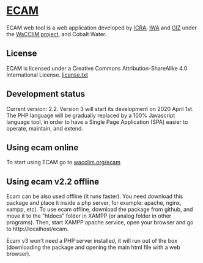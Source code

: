# [ECAM](http://ecam.hol.es/)

ECAM web tool is a web application developed by
[ICRA](http://icra.cat),
[IWA](http://www.iwa-network.org) and
[GIZ](https://www.giz.de/) under the
[WaCCliM project](http://wacclim.org/), and Cobalt Water.

## License
ECAM is licensed under a Creative Commons Attribution-ShareAlike 4.0 International License.
[license.txt](license.txt)

## Development status
Current version: 2.2. Version 3 will start its development on 2020 April 1st.
The PHP language will be gradually replaced by a 100% Javascript language tool,
in order to have a Single Page Application (SPA) easier to operate, maintain,
and extend.

## Using ecam online
To start using ECAM go to [wacclim.org/ecam](http://wacclim.org/ecam)

## Using ecam v2.2 offline
Ecam can be also used offline (it runs faster).
You need download this package and place it inside a php server, for example: apache, nginx, xampp, etc).
To use ecam offline, download the package from github, and move it to the "htdocs" folder in XAMPP (or analog folder in other programs).
Then, start XAMPP apache service, open your browser and go to http://localhost/ecam.

Ecam v3 won't need a PHP server installed, it will run out of the box
(downloading the package and opening the main html file with a web browser).
